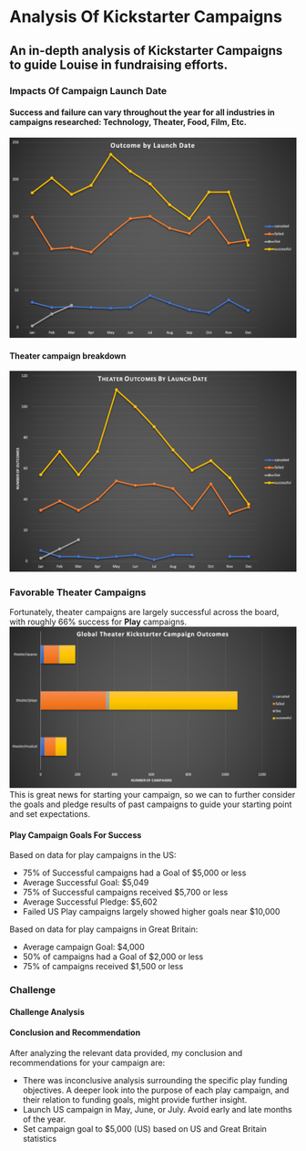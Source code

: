 # Analysis Of Kickstarter Campaigns

## An in-depth analysis of Kickstarter Campaigns to guide Louise in fundraising efforts.


### Impacts Of Campaign Launch Date
#### Success and failure can vary throughout the year for all industries in campaigns researched:  Technology, Theater, Food, Film, Etc.
![](Images/OutcomeByLaunchDate.png)

#### Theater campaign breakdown
![](Images/TheaterOutcomeByLaunchDate.png)


### Favorable Theater Campaigns
Fortunately, theater campaigns are largely successful across the board, with roughly 66% success for **Play** campaigns.
![](Images/GlobalTheaterOutcomes.png)
This is great news for starting your campaign, so we can to further consider the goals and pledge results of past campaigns to guide your starting point and set expectations.

#### Play Campaign Goals For Success
Based on data for play campaigns in the US:
* 75% of Successful campaigns had a Goal of $5,000 or less
* Average Successful Goal: $5,049
* 75% of Successful campaigns received $5,700 or less
* Average Successful Pledge: $5,602
* Failed US Play campaigns largely showed higher goals near $10,000

Based on data for play campaigns in Great Britain:
* Average campaign Goal: $4,000
* 50% of campaigns had a Goal of $2,000 or less
* 75% of campaigns received $1,500 or less

### Challenge
#### Challenge Analysis

#### Conclusion and Recommendation
After analyzing the relevant data provided, my conclusion and recommendations for your campaign are:
* There was inconclusive analysis surrounding the specific play funding objectives.  A deeper look into the purpose of each play campaign, and their relation to funding goals, might provide further insight.
* Launch US campaign in May, June, or July.  Avoid early and late months of the year.
* Set campaign goal to $5,000 (US) based on US and Great Britain statistics
